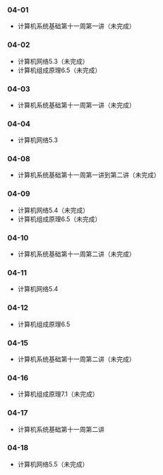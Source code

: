 ### 04-01
* 计算机系统基础第十一周第一讲（未完成）
### 04-02
* 计算机网络5.3（未完成）
* 计算机组成原理6.5（未完成）
### 04-03
* 计算机系统基础第十一周第一讲（未完成）
### 04-04
* 计算机网络5.3
### 04-08
* 计算机系统基础第十一周第一讲到第二讲（未完成）
### 04-09
* 计算机网络5.4（未完成）
* 计算机组成原理6.5（未完成）
### 04-10
* 计算机系统基础第十一周第二讲（未完成）
### 04-11
* 计算机网络5.4
### 04-12
* 计算机组成原理6.5
### 04-15
* 计算机系统基础第十一周第二讲（未完成）
### 04-16
* 计算机组成原理7.1（未完成）
### 04-17
* 计算机系统基础第十一周第二讲
### 04-18
* 计算机网络5.5（未完成）